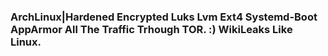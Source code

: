 ### ArchLinux|Hardened Encrypted Luks Lvm Ext4 Systemd-Boot AppArmor All The Traffic Trhough TOR. :) WikiLeaks Like Linux. ###
